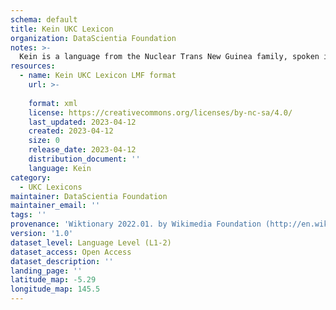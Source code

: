 ```yaml
---
schema: default
title: Kein UKC Lexicon
organization: DataScientia Foundation
notes: >-
  Kein is a language from the Nuclear Trans New Guinea family, spoken in Oceania. The UKC Lexicon of Kein is represented as a lexico-semantic network. It consists of words, word senses, synsets, as well as sense-level and synset-level relationships.
resources:
  - name: Kein UKC Lexicon LMF format
    url: >-
      
    format: xml
    license: https://creativecommons.org/licenses/by-nc-sa/4.0/
    last_updated: 2023-04-12
    created: 2023-04-12
    size: 0
    release_date: 2023-04-12
    distribution_document: ''
    language: Kein
category:
  - UKC Lexicons
maintainer: DataScientia Foundation
maintainer_email: ''
tags: ''
provenance: 'Wiktionary 2022.01. by Wikimedia Foundation (http://en.wiktionary.org); Princeton WordNet 2.1 by Princeton University (https://wordnet.princeton.edu)'
version: '1.0'
dataset_level: Language Level (L1-2)
dataset_access: Open Access
dataset_description: ''
landing_page: ''
latitude_map: -5.29
longitude_map: 145.5
---
```

